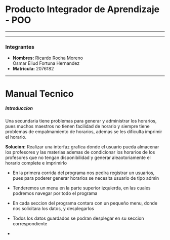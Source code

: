 # Producto Integrador de Aprendizaje - POO
___
___

 ### Integrantes 
* **Nombres:** 
Ricardo Rocha Moreno  
Osmar Eliud Fortuna Hernandez
* **Matricula:** 
2076182
___
# Manual Tecnico
##### Introduccion
Una secundaria tiene problemas para generar y administrar los horarios, pues muchos maestros no tienen facilidad de horario y siempre tiene problemas de empalmamiento de horarios, ademas se les dificulta imprimir el horario.  

**Solucion:** Realizar una interfaz grafica donde el usuario pueda almacenar los profesores y las materias ademas de condicionar los horarios de los profesores que no tengan disponibilidad y generar aleaotoriamente el horario complete e imprimirlo

* En la primera corrida del programa nos pedira registrar un usuarios, pues para poderer generar horarios se necesita usuario de tipo admin

* Tenderemos un menu en la parte superior izquierda, en las cuales podremos navegar por todo el programa
* En cada seccion del programa contara con un pequeño menu, donde nos solicitara los datos, y desplegarlos
* Todos los datos guardados se podran desplegar en su seccion correspondiente
* 

